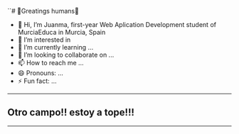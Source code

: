 ``# 🖖Greatings humans🖖

- 👋 Hi, I’m Juanma, first-year Web Aplication Development student of MurciaEduca in Murcia, Spain
- 👀 I’m interested in 
- 🌱 I’m currently learning ...
- 💞️ I’m looking to collaborate on ...
- 📫 How to reach me ...
- 😄 Pronouns: ...
- ⚡ Fun fact: ...
---
## Otro campo!! estoy a tope!!!
---

